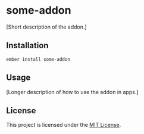 some-addon
==============================================================================

[Short description of the addon.]

Installation
------------------------------------------------------------------------------

```
ember install some-addon
```


Usage
------------------------------------------------------------------------------

[Longer description of how to use the addon in apps.]


License
------------------------------------------------------------------------------

This project is licensed under the [MIT License](LICENSE.md).
